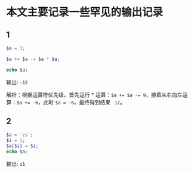 # 本文主要记录一些罕见的输出记录

## 1

```php
$a = 3;

$a += $a -= $a * $a;

echo $a;
```

输出: `-12`

解析：根据运算符优先级，首先运行 * 运算：`$a += $a -= 9`，接着从右向左运算：`$a += -6`，此时 `$a = -6`，最终得到结果 `-12`。

## 2

```php
$a = 'zs';
$i = 1;
$a[$i] = $i;
echo $a;
```

输出: `z1`